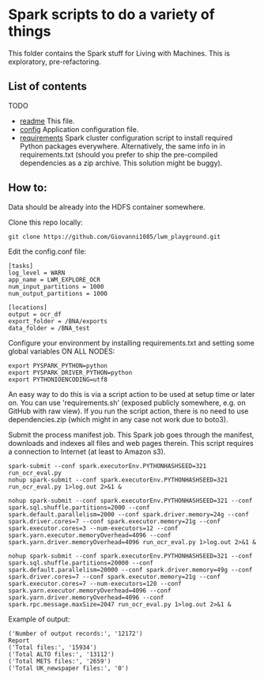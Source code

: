 # Spark scripts to do a variety of things

This folder contains the Spark stuff for Living with Machines. This is exploratory, pre-refactoring.

## List of contents

TODO

* [readme](README.md) This file.
* [config](config.conf) Application configuration file.
* [requirements](requirements.sh) Spark cluster configuration script to install required Python packages everywhere. Alternatively, the same info in in requirements.txt (should you prefer to ship the pre-compiled dependencies as a zip archive. This solution might be buggy).

## How to:

Data should be already into the HDFS container somewhere.

Clone this repo locally:

    git clone https://github.com/Giovanni1085/lwm_playground.git

Edit the config.conf file:

    [tasks]
    log_level = WARN
    app_name = LWM_EXPLORE_OCR
    num_input_partitions = 1000
    num_output_partitions = 1000
    
    [locations]
    output = ocr_df
    export_folder = /BNA/exports
    data_folder = /BNA_test

Configure your environment by installing requirements.txt and setting some global variables ON ALL NODES:

    export PYSPARK_PYTHON=python
    export PYSPARK_DRIVER_PYTHON=python
    export PYTHONIOENCODING=utf8
        
An easy way to do this is via a script action to be used at setup time or later on. You can use 'requirements.sh' (exposed publicly somewhere, e.g. on GitHub with raw view). If you run the script action, there is no need to use dependencies.zip (which might in any case not work due to boto3).

Submit the process manifest job. This Spark job goes through the manifest, downloads and indexes all files and web pages therein. This script requires a connection to Internet (at least to Amazon s3).

    spark-submit --conf spark.executorEnv.PYTHONHASHSEED=321 run_ocr_eval.py
    nohup spark-submit --conf spark.executorEnv.PYTHONHASHSEED=321 run_ocr_eval.py 1>log.out 2>&1 &
    
    nohup spark-submit --conf spark.executorEnv.PYTHONHASHSEED=321 --conf spark.sql.shuffle.partitions=2000 --conf spark.default.parallelism=2000 --conf spark.driver.memory=24g --conf spark.driver.cores=7 --conf spark.executor.memory=21g --conf spark.executor.cores=3 --num-executors=12 --conf spark.yarn.executor.memoryOverhead=4096 --conf spark.yarn.driver.memoryOverhead=4096 run_ocr_eval.py 1>log.out 2>&1 &
    
    nohup spark-submit --conf spark.executorEnv.PYTHONHASHSEED=321 --conf spark.sql.shuffle.partitions=20000 --conf spark.default.parallelism=20000 --conf spark.driver.memory=49g --conf spark.driver.cores=7 --conf spark.executor.memory=21g --conf spark.executor.cores=7 --num-executors=120 --conf spark.yarn.executor.memoryOverhead=4096 --conf spark.yarn.driver.memoryOverhead=4096 --conf spark.rpc.message.maxSize=2047 run_ocr_eval.py 1>log.out 2>&1 &
    
Example of output:

    ('Number of output records:', '12172')
    Report
    ('Total files:', '15934')
    ('Total ALTO files:', '13112')
    ('Total METS files:', '2659')
    ('Total UK_newspaper files:', '0')    
